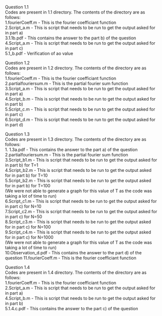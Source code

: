 Question 1.1\
  Codes are present in 1.1 directory. The contents of the directory are as follows:\
    1.fourierCoeff.m - This is the fourier coefficiant function\
    2.Script_a.m - This is script that needs to be run to get the output asked for in part a) \
    3.1.1b.pdf - This contains the answer to the part b) of the question\
    4.Script_a.m - This is script that needs to be run to get the output asked for in part c)\
    5.1_b.pdf - Verification of ao value

Question 1.2\
  Codes are present in 1.2 directory. The contents of the directory are as follows:\
    1.fourierCoeff.m - This is the fourier coefficiant function\
    2.partialfouriersum.m - This is the partial fourier sum function\
    3.Script_a.m - This is script that needs to be run to get the output asked for in part a) \
    4.Script_b.m - This is script that needs to be run to get the output asked for in part b) \
    5.Script_c.m - This is script that needs to be run to get the output asked for in part c) \
    6.Script_d.m - This is script that needs to be run to get the output asked for in part d) 

Question 1.3\
  Codes are present in 1.3 directory. The contents of the directory are as follows:\
    1. 1.3a.pdf - This contains the answer to the part a) of the question
    2.partialfouriersum.m - This is the partial fourier sum function\
    3.Script_b1.m - This is script that needs to be run to get the output asked for in part b) for T=1\
    4.Script_b2.m - This is script that needs to be run to get the output asked for in part b) for T=10\
    5.Script_b2.m - This is script that needs to be run to get the output asked for in part b) for T=100\
                    (We were not able to generate a graph for this value of T as the code was taking a lot of time to run)\
    6.Script_c1.m - This is script that needs to be run to get the output asked for in part c) for N=10\
    7.Script_c2.m - This is script that needs to be run to get the output asked for in part c) for N=50\
    8.Script_c3.m - This is script that needs to be run to get the output asked for in part c) for N=100\
    9.Script_c4.m - This is script that needs to be run to get the output asked for in part c) for N=1000\
                    (We were not able to generate a graph for this value of T as the code was taking a lot of time to run)\
    10.Observation_d.pdf - This contains the answer to the part d) of the question
    11.fourierCoeff.m - This is the fourier coefficiant function
    
Question 1.4\
  Codes are present in 1.4 directory. The contents of the directory are as follows:\
    1.fourierCoeff.m - This is the fourier coefficiant function\
    2.Script_a.m - This is script that needs to be run to get the output asked for in part a) \
    4.Script_b.m - This is script that needs to be run to get the output asked for in part b) \
    5.1.4.c.pdf - This contains the answer to the part c) of the question
     
